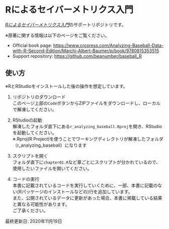 Rによるセイバーメトリクス入門
================

[*Rによるセイバーメトリクス入門*](https://gihyo.jp/book/2020/978-4-297-11684-2)のサポートリポジトリです。

※原著に関する情報は以下のページをご覧ください。
- Official book page:
    <https://www.crcpress.com/Analyzing-Baseball-Data-with-R-Second-Edition/Marchi-Albert-Baumer/p/book/9780815353515>
- Support repository:
    <https://github.com/beanumber/baseball_R>

## 使い方

※RとRStudioをインストールした後の操作を想定しています。

1. リポジトリのダウンロード<br>このページ上部の`Code`ボタンからZIPファイルをダウンロードし、ローカルで解凍してください。

2. RStudioの起動<br>解凍したフォルダ直下にある`r_analyzing_baseball.Rproj`を開き、RStudioを起動してください。<br>※.Rproj(R Project)を使うことでワーキングディレクトリが解凍したフォルダ（r_analyzing_baseball）になります</span>

3. スクリプトを開く<br>フォルダ直下に`chapter01.R`など章ごとにスクリプトが分かれているので、使用したいファイルを開いてください。

4. コードの実行<br>本書に記載されているコードを実行していくために、一部、本書に記載のない(Rパッケージのインストールなどの)行を追加しています。<br>また、公開されているデータに更新があった場合、本書に掲載している結果と異なる可能性があります。<br>ご了承ください。


最終更新日: 2020年11月19日
